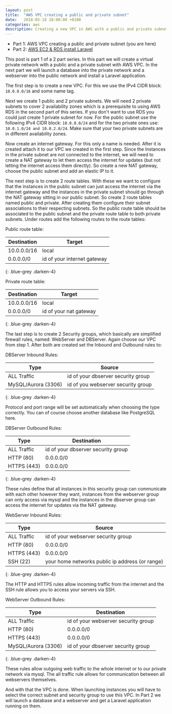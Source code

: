 ```yaml
---
layout: post
title:  "AWS VPC creating a public and private subnet"
date:   2018-05-18 18:00:00 +0100
categories: aws
description: Creating a new VPC in AWS with a public and private subnet, a NAT gateway, routing and security group rules.
---
```


- Part 1: AWS VPC creating a public and private subnet (you are here)
- Part 2: [AWS EC2 & RDS install Laravel][part2]

This post is part 1 of a 2 part series. In this part we will create a virtual private network with a public and a private subnet with AWS VPC. In the next part we will launch a database into the private network and a webserver into the public network and install a Laravel application.

The first step is to create a new VPC. For this we use the IPv4 CIDR block: `10.0.0.0/16` and some name tag.

Next we create 1 public and 2 private subnets. We will need 2 private subnets to cover 2 availability zones which is a prerequisite to using AWS RDS in the second part of this series. If you don't want to use RDS you could just create 1 private subnet for now. For the public subnet use the following IPv4 CIDR block: `10.0.0.0/24` and for the two private ones use: `10.0.1.0/24 and 10.0.2.0/24`. Make sure that your two private subnets are in different availability zones.

Now create an internet gateway. For this only a name is needed. After it is created attach it to our VPC we created in the first step. Since the Instances in the private subnet are not connected to the internet, we will need to create a NAT gateway to let them access the internet for updates (but not letting the internet access them directly). So create a new NAT gateway, choose the public subnet and add an elastic IP to it.

The next step is to create 2 route tables. With these we want to configure that the instances in the public subnet can just access the internet via the internet gateway and the instances in the private subnet should go through the NAT gateway sitting in our public subnet. So create 2 route tables named public and private. After creating them configure their subnet associations to their respecting subnets. So the public route table should be associated to the public subnet and the private route table to both private subnets. Under routes add the following routes to the route tables:

Public route table:

| Destination | Target |
| --- | --- |
| 10.0.0.0/16 | local |
| 0.0.0.0/0 | id of your internet gateway |
{: .blue-grey .darken-4}

Private route table:

| Destination | Target |
| --- | --- |
| 10.0.0.0/16 | local |
| 0.0.0.0/0 | id of your nat gateway |
{: .blue-grey .darken-4}

The last step is to create 2 Security groups, which basically are simplified firewall rules, named: WebServer and DBServer. Again choose our VPC from step 1. After both are created set the Inbound and Outbound rules to:

DBServer Inbound Rules:

| Type | Source |
| --- | --- |
| ALL Traffic | id of your dbserver security group |
| MySQL/Aurora (3306) | id of you webserver security group |
{: .blue-grey .darken-4}

Protocol and port range will be set automatically when choosing the type correctly. You can of course choose another database like PostgreSQL here.

DBServer Outbound Rules:

| Type | Destination |
| --- | --- |
| ALL Traffic | id of your dbserver security group |
| HTTP (80) | 0.0.0.0/0 |
| HTTPS (443) | 0.0.0.0/0 |
{: .blue-grey .darken-4}

These rules define that all instances in this security group can communicate with each other however they want, instances from the webserver group can only access via mysql and the instances in the dbserver group can access the internet for updates via the NAT gateway.

WebServer Inbound Rules:

| Type | Source |
| --- | --- |
| ALL Traffic | id of your webserver security group |
| HTTP (80) | 0.0.0.0/0 |
| HTTPS (443) | 0.0.0.0/0 |
| SSH (22) | your home networks public ip address (or range) |
{: .blue-grey .darken-4}

The HTTP and HTTPS rules allow incoming traffic from the internet and the SSH rule allows you to access your servers via SSH.

WebServer Outbound Rules:

| Type | Destination |
| --- | --- |
| ALL Traffic | id of your webserver security group |
| HTTP (80) | 0.0.0.0/0 |
| HTTPS (443) | 0.0.0.0/0 |
| MySQL/Aurora (3306) | id of your dbserver security group |
{: .blue-grey .darken-4}

These rules allow outgoing web traffic to the whole internet or to our private network via mysql. The all traffic rule allows for communication between all webservers themselves.

And with that the VPC is done. When launching instances you will have to select the correct subnet and security group to use this VPC. In Part 2 we will launch a database and a webserver and get a Laravel application running on them.

[part2]: https://ddmler.github.io/aws/2018/05/25/aws-ec2-rds-install-laravel.html
